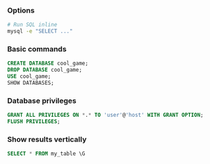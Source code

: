 ---
---

### Options
```bash
# Run SQL inline
mysql -e "SELECT ..."
```

### Basic commands
```sql
CREATE DATABASE cool_game;
DROP DATABASE cool_game;
USE cool_game;
SHOW DATABASES;
```

### Database privileges

```sql
GRANT ALL PRIVILEGES ON *.* TO 'user'@'host' WITH GRANT OPTION;
FLUSH PRIVILEGES;
```

### Show results vertically

```sql
SELECT * FROM my_table \G
```
